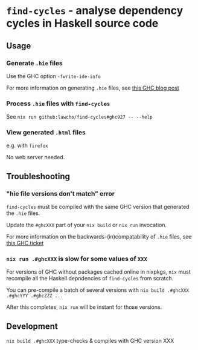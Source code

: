 
# `find-cycles` - analyse dependency cycles in Haskell source code

## Usage

### Generate `.hie` files

Use the GHC option `-fwrite-ide-info`

For more information on generating `.hie` files, see [this GHC blog post](https://www.haskell.org/ghc/blog/20190626-HIEFiles.html)

### Process `.hie` files with `find-cycles`

See `nix run github:lawcho/find-cycles#ghc927 -- --help`

### View generated `.html` files

e.g. with `firefox`

No web server needed.

## Troubleshooting

### "hie file versions don't match" error

`find-cycles` must be compiled with the same GHC version that generated the `.hie` files.

Update the `#ghcXXX` part of your `nix build` or `nix run` invocation.

For more information on the backwards-(in)compatability of `.hie` files, see [this GHC ticket](https://gitlab.haskell.org/ghc/ghc/-/issues/18329)

### `nix run .#ghcXXX` is slow for some values of `XXX`

For versions of GHC without packages cached online in nixpkgs, `nix` must recompile all the Haskell depndencies of `find-cycles` from scratch.

You can pre-compile a batch of several versions with `nix build .#ghcXXX .#ghcYYY .#ghcZZZ ...`

After this completes, `nix run` will be instant for those versions.

## Development

`nix build .#ghcXXX` type-checks & compiles with GHC version XXX
